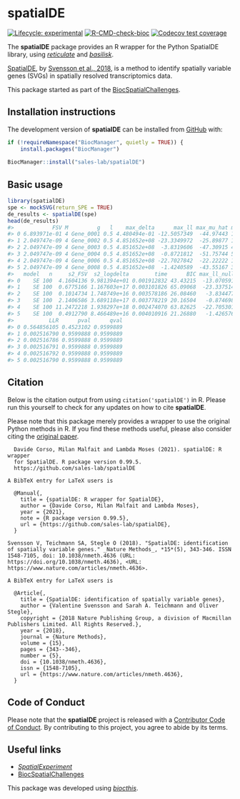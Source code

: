 
<!-- README.md is generated from README.Rmd. Please edit that file -->

# spatialDE

<!-- badges: start -->

[![Lifecycle:
experimental](https://img.shields.io/badge/lifecycle-experimental-orange.svg)](https://www.tidyverse.org/lifecycle/#experimental)
[![R-CMD-check-bioc](https://github.com/sales-lab/spatialDE/workflows/R-CMD-check-bioc/badge.svg)](https://github.com/sales-lab/spatialDE/actions)
[![Codecov test
coverage](https://codecov.io/gh/sales-lab/spatialDE/branch/main/graph/badge.svg)](https://codecov.io/gh/sales-lab/spatialDE?branch=main)
<!-- badges: end -->

The **spatialDE** package provides an R wrapper for the Python SpatialDE
library, using
*[reticulate](https://CRAN.R-project.org/package=reticulate)* and
*[basilisk](https://bioconductor.org/packages/3.13/basilisk)*.

[SpatialDE](https://github.com/Teichlab/SpatialDE), by [Svensson et al.,
2018](https://doi.org/10.1038/nmeth.4636), is a method to identify
spatially variable genes (SVGs) in spatially resolved transcriptomics
data.

This package started as part of the
[BiocSpatialChallenges](https://helenalc.github.io/BiocSpatialChallenges/index.html).

## Installation instructions

<!-- Get the latest stable `R` release from [CRAN](http://cran.r-project.org/). Then install `spatialDE` using from [Bioconductor](http://bioconductor.org/) the following code: -->
<!-- ```{r 'install', eval = FALSE} -->
<!-- if (!requireNamespace("BiocManager", quietly = TRUE)) { -->
<!--     install.packages("BiocManager") -->
<!-- } -->
<!-- BiocManager::install("spatialDE") -->
<!-- ``` -->

The development version of **spatialDE** can be installed from
[GitHub](https://github.com/sales-lab/spatialDE) with:

``` r
if (!requireNamespace("BiocManager", quietly = TRUE)) {
    install.packages("BiocManager")
    
BiocManager::install("sales-lab/spatialDE")
```

## Basic usage

``` r
library(spatialDE)
spe <- mockSVG(return_SPE = TRUE)
de_results <- spatialDE(spe)
head(de_results)
#>            FSV M         g   l    max_delta      max_ll max_mu_hat max_s2_t_hat
#> 0 6.893971e-01 4 Gene_0001 0.5 4.480494e-01 -12.5057349  -44.97443 1.016237e+03
#> 1 2.049747e-09 4 Gene_0002 0.5 4.851652e+08 -23.3349972  -25.89877 1.382703e-06
#> 2 2.049747e-09 4 Gene_0003 0.5 4.851652e+08  -3.8319606  -47.30915 4.613312e-06
#> 3 2.049747e-09 4 Gene_0004 0.5 4.851652e+08  -0.8721812  -51.75744 5.521607e-06
#> 4 2.049747e-09 4 Gene_0006 0.5 4.851652e+08 -22.7027842  -22.22222 1.018043e-06
#> 5 2.049747e-09 4 Gene_0008 0.5 4.851652e+08  -1.4240589  -43.55167 3.909613e-06
#>   model   n     s2_FSV  s2_logdelta        time      BIC max_ll_null
#> 0    SE 100  4.1604136 9.981394e+01 0.001912832 43.43215  -13.070591
#> 1    SE 100  0.6775166 1.167603e+17 0.003101826 65.09068  -23.337514
#> 2    SE 100  0.1014734 1.748749e+16 0.003578186 26.08460   -3.834477
#> 3    SE 100  2.1406586 3.689118e+17 0.003778219 20.16504   -0.874698
#> 4    SE 100 11.2472218 1.938297e+18 0.002474070 63.82625  -22.705301
#> 5    SE 100  0.4912790 8.466489e+16 0.004010916 21.26880   -1.426576
#>           LLR      pval      qval
#> 0 0.564856105 0.4523102 0.9599889
#> 1 0.002516790 0.9599888 0.9599889
#> 2 0.002516786 0.9599888 0.9599889
#> 3 0.002516791 0.9599888 0.9599889
#> 4 0.002516792 0.9599888 0.9599889
#> 5 0.002516790 0.9599888 0.9599889
```

## Citation

<!-- TODO: update once pkg on BioC -->

Below is the citation output from using `citation('spatialDE')` in R.
Please run this yourself to check for any updates on how to cite
**spatialDE**.

Please note that this package merely provides a wrapper to use the
original Python methods in R. If you find these methods useful, please
also consider citing the [original
paper](https://doi.org/10.1038/nmeth.4636).


      Davide Corso, Milan Malfait and Lambda Moses (2021). spatialDE: R wrapper 
      for SpatialDE. R package version 0.99.5.
      https://github.com/sales-lab/spatialDE

    A BibTeX entry for LaTeX users is

      @Manual{,
        title = {spatialDE: R wrapper for SpatialDE},
        author = {Davide Corso, Milan Malfait and Lambda Moses},
        year = {2021},
        note = {R package version 0.99.5},
        url = {https://github.com/sales-lab/spatialDE},
      }

    Svensson V, Teichmann SA, Stegle O (2018). "SpatialDE: identification
    of spatially variable genes." _Nature Methods_, *15*(5), 343-346. ISSN
    1548-7105, doi: 10.1038/nmeth.4636 (URL:
    https://doi.org/10.1038/nmeth.4636), <URL:
    https://www.nature.com/articles/nmeth.4636>.

    A BibTeX entry for LaTeX users is

      @Article{,
        title = {SpatialDE: identification of spatially variable genes},
        author = {Valentine Svensson and Sarah A. Teichmann and Oliver Stegle},
        copyright = {2018 Nature Publishing Group, a division of Macmillan Publishers Limited. All Rights Reserved.},
        year = {2018},
        journal = {Nature Methods},
        volume = {15},
        pages = {343--346},
        number = {5},
        doi = {10.1038/nmeth.4636},
        issn = {1548-7105},
        url = {https://www.nature.com/articles/nmeth.4636},
      }

## Code of Conduct

Please note that the **spatialDE** project is released with a
[Contributor Code of
Conduct](https://contributor-covenant.org/version/2/0/CODE_OF_CONDUCT.html).
By contributing to this project, you agree to abide by its terms.

## Useful links

-   *[SpatialExperiment](https://bioconductor.org/packages/3.13/SpatialExperiment)*
-   [BiocSpatialChallenges](https://helenalc.github.io/BiocSpatialChallenges/index.html)

This package was developed using
*[biocthis](https://bioconductor.org/packages/3.13/biocthis)*.
